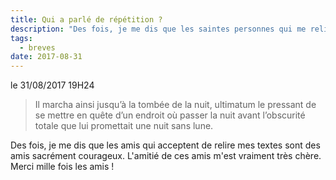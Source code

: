 ```yaml
---
title: Qui a parlé de répétition ?
description: "Des fois, je me dis que les saintes personnes qui me relisent sont des saint(e)s !"
tags:
  - breves
date: 2017-08-31
---
```


le 31/08/2017 19H24

> Il marcha ainsi jusqu’à la tombée de la nuit, ultimatum le pressant de se mettre en quête d’un endroit où passer la nuit avant l’obscurité totale que lui promettait une nuit sans lune.

Des fois, je me dis que les amis qui acceptent de relire mes textes sont des amis sacrément courageux. L'amitié de ces amis m'est vraiment très chère. Merci mille fois les amis !
